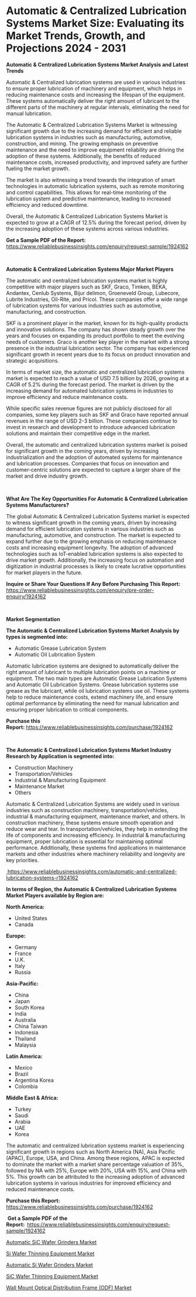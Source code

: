 <p><h1>Automatic & Centralized Lubrication Systems Market Size: Evaluating its Market Trends, Growth, and Projections 2024 - 2031</h1></p><p><strong>Automatic & Centralized Lubrication Systems Market Analysis and Latest Trends</strong></p>
<p><p>Automatic & Centralized lubrication systems are used in various industries to ensure proper lubrication of machinery and equipment, which helps in reducing maintenance costs and increasing the lifespan of the equipment. These systems automatically deliver the right amount of lubricant to the different parts of the machinery at regular intervals, eliminating the need for manual lubrication.</p><p>The Automatic & Centralized Lubrication Systems Market is witnessing significant growth due to the increasing demand for efficient and reliable lubrication systems in industries such as manufacturing, automotive, construction, and mining. The growing emphasis on preventive maintenance and the need to improve equipment reliability are driving the adoption of these systems. Additionally, the benefits of reduced maintenance costs, increased productivity, and improved safety are further fueling the market growth.</p><p>The market is also witnessing a trend towards the integration of smart technologies in automatic lubrication systems, such as remote monitoring and control capabilities. This allows for real-time monitoring of the lubrication system and predictive maintenance, leading to increased efficiency and reduced downtime.</p><p>Overall, the Automatic & Centralized Lubrication Systems Market is expected to grow at a CAGR of 12.5% during the forecast period, driven by the increasing adoption of these systems across various industries.</p></p>
<p><strong>Get a Sample PDF of the Report:&nbsp;</strong> <a href="https://www.reliablebusinessinsights.com/enquiry/request-sample/1924162">https://www.reliablebusinessinsights.com/enquiry/request-sample/1924162</a></p>
<p>&nbsp;</p>
<p><strong>Automatic & Centralized Lubrication Systems Major Market Players</strong></p>
<p><p>The automatic and centralized lubrication systems market is highly competitive with major players such as SKF, Graco, Timken, BEKA, Andantex, Cenlub Systems, Bijur delimon, Groeneveld Group, Lubecore, Lubrite Industries, Oil-Rite, and Pricol. These companies offer a wide range of lubrication systems for various industries such as automotive, manufacturing, and construction.</p><p>SKF is a prominent player in the market, known for its high-quality products and innovative solutions. The company has shown steady growth over the years and focuses on expanding its product portfolio to meet the evolving needs of customers. Graco is another key player in the market with a strong presence in the industrial lubrication sector. The company has experienced significant growth in recent years due to its focus on product innovation and strategic acquisitions.</p><p>In terms of market size, the automatic and centralized lubrication systems market is expected to reach a value of USD 7.5 billion by 2026, growing at a CAGR of 5.2% during the forecast period. The market is driven by the increasing demand for automated lubrication systems in industries to improve efficiency and reduce maintenance costs.</p><p>While specific sales revenue figures are not publicly disclosed for all companies, some key players such as SKF and Graco have reported annual revenues in the range of USD 2-3 billion. These companies continue to invest in research and development to introduce advanced lubrication solutions and maintain their competitive edge in the market.</p><p>Overall, the automatic and centralized lubrication systems market is poised for significant growth in the coming years, driven by increasing industrialization and the adoption of automated systems for maintenance and lubrication processes. Companies that focus on innovation and customer-centric solutions are expected to capture a larger share of the market and drive industry growth.</p></p>
<p>&nbsp;</p>
<p><strong>What Are The Key Opportunities For Automatic & Centralized Lubrication Systems Manufacturers?</strong></p>
<p><p>The global Automatic & Centralized Lubrication Systems market is expected to witness significant growth in the coming years, driven by increasing demand for efficient lubrication systems in various industries such as manufacturing, automotive, and construction. The market is expected to expand further due to the growing emphasis on reducing maintenance costs and increasing equipment longevity. The adoption of advanced technologies such as IoT-enabled lubrication systems is also expected to drive market growth. Additionally, the increasing focus on automation and digitization in industrial processes is likely to create lucrative opportunities for market players in the future.</p></p>
<p><strong>Inquire or Share Your Questions If Any Before Purchasing This Report:</strong> <a href="https://www.reliablebusinessinsights.com/enquiry/pre-order-enquiry/1924162">https://www.reliablebusinessinsights.com/enquiry/pre-order-enquiry/1924162</a></p>
<p>&nbsp;</p>
<p><strong>Market Segmentation</strong></p>
<p><strong>The Automatic & Centralized Lubrication Systems Market Analysis by types is segmented into:</strong></p>
<p><ul><li>Automatic Grease Lubrication System</li><li>Automatic Oil Lubrication System</li></ul></p>
<p><p>Automatic lubrication systems are designed to automatically deliver the right amount of lubricant to multiple lubrication points on a machine or equipment. The two main types are Automatic Grease Lubrication Systems and Automatic Oil Lubrication Systems. Grease lubrication systems use grease as the lubricant, while oil lubrication systems use oil. These systems help to reduce maintenance costs, extend machinery life, and ensure optimal performance by eliminating the need for manual lubrication and ensuring proper lubrication to critical components.</p></p>
<p><strong>Purchase this Report:&nbsp;</strong><a href="https://www.reliablebusinessinsights.com/purchase/1924162">https://www.reliablebusinessinsights.com/purchase/1924162</a></p>
<p>&nbsp;</p>
<p><strong>The Automatic & Centralized Lubrication Systems Market Industry Research by Application is segmented into:</strong></p>
<p><ul><li>Construction Machinery</li><li>Transportation/Vehicles</li><li>Industrial & Manufacturing Equipment</li><li>Maintenance Market</li><li>Others</li></ul></p>
<p><p>Automatic & Centralized Lubrication Systems are widely used in various industries such as construction machinery, transportation/vehicles, industrial & manufacturing equipment, maintenance market, and others. In construction machinery, these systems ensure smooth operation and reduce wear and tear. In transportation/vehicles, they help in extending the life of components and increasing efficiency. In industrial & manufacturing equipment, proper lubrication is essential for maintaining optimal performance. Additionally, these systems find applications in maintenance markets and other industries where machinery reliability and longevity are key priorities.</p></p>
<p><a href="https://www.reliablebusinessinsights.com/automatic-and-centralized-lubrication-systems-r1924162">&nbsp;https://www.reliablebusinessinsights.com/automatic-and-centralized-lubrication-systems-r1924162</a></p>
<p><strong>In terms of Region, the Automatic & Centralized Lubrication Systems Market Players available by Region are:</strong></p>
<p>
    <p> <strong> North America: </strong>
        <ul>
            <li>United States</li>
            <li>Canada</li>
        </ul>
        </p> 
    <p> <strong> Europe: </strong>
        <ul>
            <li>Germany</li>
            <li>France</li>
            <li>U.K.</li>
            <li>Italy</li>
            <li>Russia</li>
        </ul>
        </p> 
    <p> <strong> Asia-Pacific: </strong>
        <ul>
            <li>China</li>
            <li>Japan</li>
            <li>South Korea</li>
            <li>India</li>
            <li>Australia</li>
            <li>China Taiwan</li>
            <li>Indonesia</li>
            <li>Thailand</li>
            <li>Malaysia</li>
        </ul>
        </p> 
    <p> <strong> Latin America: </strong>
        <ul>
            <li>Mexico</li>
            <li>Brazil</li>
            <li>Argentina Korea</li>
            <li>Colombia</li>
        </ul>
        </p> 
    <p> <strong> Middle East & Africa: </strong>
        <ul>
            <li>Turkey</li>
            <li>Saudi</li>
            <li>Arabia</li>
            <li>UAE</li>
            <li>Korea</li>
        </ul>
    </p>
    </p>
<p><p>The automatic and centralized lubrication systems market is experiencing significant growth in regions such as North America (NA), Asia Pacific (APAC), Europe, USA, and China. Among these regions, APAC is expected to dominate the market with a market share percentage valuation of 35%, followed by NA with 25%, Europe with 20%, USA with 15%, and China with 5%. This growth can be attributed to the increasing adoption of advanced lubrication systems in various industries for improved efficiency and reduced maintenance costs.</p></p>
<p><strong>Purchase this Report: </strong><a href="https://www.reliablebusinessinsights.com/purchase/1924162">https://www.reliablebusinessinsights.com/purchase/1924162</a></p>
<p>&nbsp;<strong>Get a Sample PDF of the Report:&nbsp;&nbsp;</strong><a href="https://www.reliablebusinessinsights.com/enquiry/request-sample/1924162">https://www.reliablebusinessinsights.com/enquiry/request-sample/1924162</a></p>
<p><strong></strong></p>
<p><p><a href="https://github.com/hrhzhypq19/Market-Research-Report-List-1/blob/main/automatic-sic-wafer-grinders-market.md">Automatic SiC Wafer Grinders Market</a></p><p><a href="https://github.com/brendafegmorris532/Market-Research-Report-List-2/blob/main/si-wafer-thinning-equipment-market.md">Si Wafer Thinning Equipment Market</a></p><p><a href="https://github.com/kishanagarner91/Market-Research-Report-List-1/blob/main/automatic-si-wafer-grinders-market.md">Automatic Si Wafer Grinders Market</a></p><p><a href="https://github.com/LarryPearsongXXfvf/Market-Research-Report-List-1/blob/main/sic-wafer-thinning-equipment-market.md">SiC Wafer Thinning Equipment Market</a></p><p><a href="https://github.com/FredaSauer/Market-Research-Report-List-1/blob/main/wall-mount-optical-distribution-frame-odf-market.md">Wall Mount Optical Distribution Frame (ODF) Market</a></p></p>